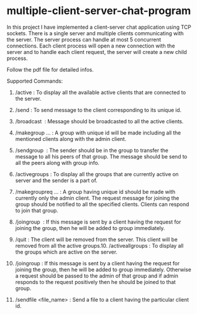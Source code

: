 # multiple-client-server-chat-program

In this project I have implemented a client-server chat application using TCP sockets.
There is a single server and multiple clients communicating with the server. The server
process can handle at most 5 concurrent connections. Each client process will open a new
connection with the server and to handle each client request, the server will create a new
child process.

Follow the pdf file for detailed infos.

Supported Commands:
1. /active : To display all the available active clients that are connected to the server.

2. /send <dest client id> <Message> : To send message to the client corresponding to
its unique id.
  
3. /broadcast <Message> ​ : Message should be broadcasted to all the active clients.
  
4. /makegroup <client id1> <client id2> ... <client idn> : A group with unique id will be
made including all the mentioned clients along with the admin client.
  
5. /sendgroup <group id> <Message>​ : The sender should be in the group to transfer
the message to all his peers of that group. The message should be send to all the
peers along with group info.
  
6. /activegroups : To display all the groups that are currently active on server and the
sender is a part of.

7. /makegroupreq <client id1> <client id2> ... <client idn> : A group having unique id
should be made with currently only the admin client. The request message for
joining the group should be notified to all the specified clients. Clients can respond
to join that group.
  
8. /joingroup <group id> ​ : If this message is sent by a client having the request for
joining the group, then he will be added to group immediately.
  
9. /quit : The client will be removed from the server. This client will be removed from
all the active groups.10. /activeallgroups​ : To display all the groups which are active on the server.

11. /joingroup <group id> : If this message is sent by a client having the request for
joining the group, then he will be added to group immediately. Otherwise a request
should be passed to the admin of that group and if admin responds to the request
positively then he should be joined to that group.
  
12. /sendfile  <client id> <file_name> : Send a file to a client having the particular client id.
